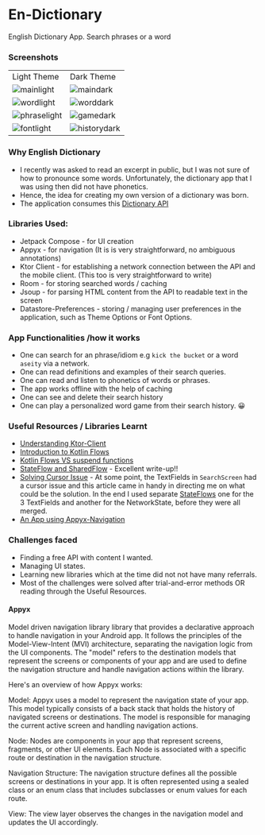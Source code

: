 # En-Dictionary

English Dictionary App. Search phrases or a word

### Screenshots

<table>
  <tr>
      <td>Light Theme</td>
      <td>Dark Theme</td>
  </tr> 
  <tr>
   <td><img src = "https://github.com/joykangangi/MyResume/assets/64706463/11444e2b-0721-4e75-9287-e0a9b0cc7266.png" alt = "mainlight"></td>
   <td><img src = "https://github.com/joykangangi/MyResume/assets/64706463/14b1baa9-05e6-441e-ae21-d4006d19e27a.png" alt = "maindark"></td>

  </tr> 
  <tr>
      <td><img src = "https://github.com/joykangangi/MyResume/assets/64706463/ae125b54-6e6c-4d82-a9a4-ab65decb88d1.png" alt = "wordlight"></td>
      <td><img src = "https://github.com/joykangangi/MyResume/assets/64706463/4d994be6-ab08-432c-a7af-ea4daf06c559.png" alt = "worddark"></td>

  </tr>
  <tr>
      <td><img src = "https://github.com/joykangangi/MyResume/assets/64706463/eb981b48-d093-4e6e-8da3-5b78f1fd0c24.png" alt = "phraselight"></td>
      <td><img src="https://github.com/joykangangi/MyResume/assets/64706463/7472538b-4317-4272-819a-95ffbbb9eb5f.png" alt ="gamedark"></td>
  </tr>
  <tr>
      <td><img src = "https://github.com/joykangangi/MyResume/assets/64706463/d21ea281-f0ef-43eb-82b5-c129e6c95954.png" alt = "fontlight"></td>
      <td><img src="https://github.com/joykangangi/MyResume/assets/64706463/959ea212-20ae-4e82-9240-daff4b988fbb.png" alt ="historydark"></td>
  </tr>

</table>

### Why English Dictionary

- I recently was asked to read an excerpt in public, but I was not sure of how to pronounce some
  words. Unfortunately, the dictionary app that I was using then did not have phonetics.
- Hence, the idea for creating my own version of a dictionary was born.
- The application consumes
  this [Dictionary API](https://rapidapi.com/xf-innovations-xf-innovations-default/api/xf-english-dictionary1)

### Libraries Used:

- Jetpack Compose - for UI creation
- Appyx - for navigation (It is is very straightforward, no ambiguous annotations)
- Ktor Client - for establishing a network connection between the API and the mobile client. (This
  too is very straightforward to write)
- Room - for storing searched words / caching
- Jsoup - for parsing HTML content from the API to readable text in the screen
- Datastore-Preferences - storing / managing user preferences in the application, such as Theme
  Options or Font Options.

### App Functionalities /how it works

- One can search for an phrase/idiom e.g `kick the bucket` or a word `aseity` via a network.
- One can read definitions and examples of their search queries.
- One can read and listen to phonetics of words or phrases.
- The app works offline with the help of caching
- One can see and delete their search history
- One can play a personalized word game from their search history. 😀

### Useful Resources / Libraries Learnt

- [Understanding Ktor-Client](https://blog.devgenius.io/out-with-retrofit-and-in-with-ktor-client-e8b52f205139#:~:text=What's%20KTor%20Client%20and%20how,and%20is%20completely%20Kotlin%20powered.)
- [Introduction to Kotlin Flows](https://abhiappmobiledeveloper.medium.com/introduction-to-kotlin-flows-flow-mutablesharedflow-and-sharedflow-23f109dc0dae)
- [Kotlin Flows VS suspend functions](https://stackoverflow.com/questions/76030366/when-to-use-suspend-function-and-flow-together-or-seperate-in-kotlin)
- [StateFlow and SharedFlow](https://www.valueof.io/blog/stateflow-sharedflow-flow-viewmodel-lifecycle) -
  Excellent write-up!!
- [Solving Cursor Issue](https://medium.com/androiddevelopers/effective-state-management-for-textfield-in-compose-d6e5b070fbe5) -
  At some point, the TextFields in `SearchScreen` had a cursor issue and this article came in handy
  in directing me on what could be the solution. In the end I used
  separate [StateFlows](https://kotlinlang.org/api/kotlinx.coroutines/kotlinx-coroutines-core/kotlinx.coroutines.flow/-state-flow/)
  one for the 3 TextFields and another for the NetworkState, before they were all merged.
- [An App using Appyx-Navigation](https://github.com/KotlinGeekDev/Nosky/tree/main)

### Challenges faced

- Finding a free API with content I wanted.
- Managing UI states.
- Learning new libraries which at the time did not not have many referrals.
- Most of the challenges were solved after trial-and-error methods OR reading through the Useful
  Resources.

#### Appyx

Model driven navigation library library that provides a declarative approach to handle navigation in
your Android app.
It follows the principles of the Model-View-Intent (MVI) architecture, separating the navigation
logic from the UI components.
The "model"  refers to the destination models that represent the screens or components of your app
and are used to define the navigation structure
and handle navigation actions within the library.

Here's an overview of how Appyx works:

Model: Appyx uses a model to represent the navigation state of your app. This model typically
consists of a back stack that holds the history of navigated screens or destinations. The model is
responsible for managing the current active screen and handling navigation actions.

Node: Nodes are components in your app that represent screens, fragments, or other UI elements. Each
Node is associated with a specific route or destination in the navigation structure.

Navigation Structure: The navigation structure defines all the possible screens or destinations in
your app. It is often represented using a sealed class or an enum class that includes subclasses or
enum values for each route.

View: The view layer observes the changes in the navigation model and updates the UI accordingly.



